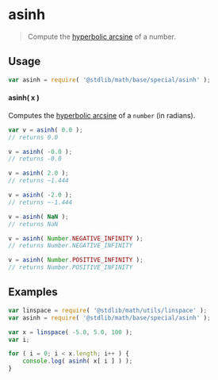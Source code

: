 # asinh

> Compute the [hyperbolic arcsine][hyperbolic-arcsine] of a number.

<section class="usage">

## Usage

```javascript
var asinh = require( '@stdlib/math/base/special/asinh' );
```

#### asinh( x )

Computes the [hyperbolic arcsine][hyperbolic-arcsine] of a `number` (in radians).

```javascript
var v = asinh( 0.0 );
// returns 0.0

v = asinh( -0.0 );
// returns -0.0

v = asinh( 2.0 );
// returns ~1.444

v = asinh( -2.0 );
// returns ~-1.444

v = asinh( NaN );
// returns NaN

v = asinh( Number.NEGATIVE_INFINITY );
// returns Number.NEGATIVE_INFINITY

v = asinh( Number.POSITIVE_INFINITY );
// returns Number.POSITIVE_INFINITY
```

</section>

<!-- /.usage -->

<section class="examples">

## Examples

```javascript
var linspace = require( '@stdlib/math/utils/linspace' );
var asinh = require( '@stdlib/math/base/special/asinh' );

var x = linspace( -5.0, 5.0, 100 );
var i;

for ( i = 0; i < x.length; i++ ) {
    console.log( asinh( x[ i ] ) );
}
```

</section>

<!-- /.examples -->

<section class="links">

[hyperbolic-arcsine]: https://en.wikipedia.org/wiki/Inverse_hyperbolic_function

</section>

<!-- /.links -->
